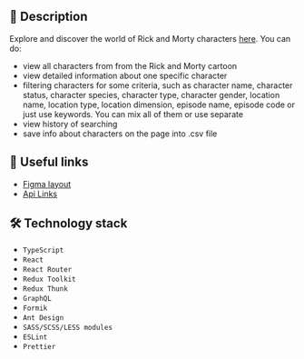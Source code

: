## 🚀 Description
Explore and discover the world of Rick and Morty characters [here](https://anna-inozemets.github.io/rick_and_morty_api/).
You can do:
- view all characters from from the Rick and Morty cartoon
- view detailed information about one specific character
- filtering characters for some criteria, such as character name, character status, character species, character type, character gender, location name, location type, location dimension, episode name, episode code or just use keywords. You can mix all of them or use separate
- view history of searching
- save info about characters on the page into .csv file

## 📎 Useful links
- [Figma layout](https://www.figma.com/file/OC5G3NeqSS4pZZlHP6BN9Z/New-Test-Incode-2023?type=design&node-id=101-394&mode=design&t=ugycEw1dvyCbuEnn-0)
- [Api Links](https://rickandmortyapi.com/documentation)

## 🛠 Technology stack
- ```TypeScript```
- ```React```
- ```React Router```
- ```Redux Toolkit```
- ```Redux Thunk```
- ```GraphQL```
- ```Formik```
- ```Ant Design```
- ```SASS/SCSS/LESS modules```
- ```ESLint``` 
- ```Prettier``` 
